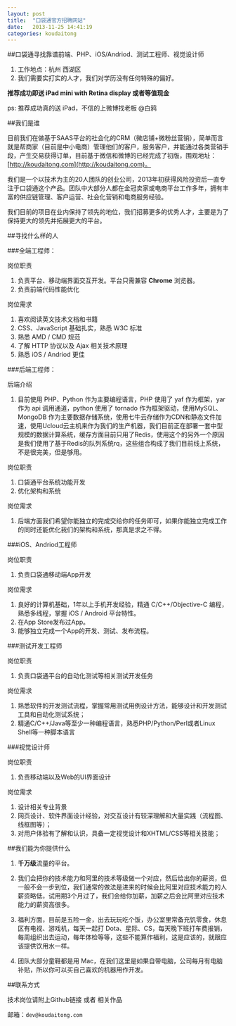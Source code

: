 ```yaml
---
layout: post
title:  "口袋通官方招聘网站"
date:   2013-11-25 14:41:19
categories: koudaitong
---
```


##口袋通寻找靠谱前端、PHP、iOS/Andriod、测试工程师、视觉设计师

1. 工作地点：杭州 西湖区
2. 我们需要实打实的人才，我们对学历没有任何特殊的偏好。

**推荐成功即送 iPad mini with Retina display 或者等值现金**

ps: 推荐成功真的送 iPad，不信的上微博找老板 @白鸦

##我们是谁

目前我们在做基于SAAS平台的社会化的CRM（微店铺+微粉丝营销），简单而言就是帮商家（目前是中小电商）管理他们的客户，服务客户，并能通过各类营销手段，产生交易获得订单，目前基于微信和微博的已经完成了初版，围观地址： [http://koudaitong.com](http://koudaitong.com)。

我们是一个以技术为主的20人团队的创业公司，2013年初获得风险投资后一直专注于口袋通这个产品。团队中大部分人都在金冠卖家或电商平台工作多年，拥有丰富的供应链管理、客户运营、社会化营销和电商服务经验。

我们目前的项目在业内保持了领先的地位，我们招募更多的优秀人才，主要是为了保持更大的领先并拓展更大的平台。

##寻找什么样的人

###全端工程师：

岗位职责

1. 负责平台、移动端界面交互开发。平台只需兼容 **Chrome** 浏览器。
2. 负责前端代码性能优化

岗位需求

1. 喜欢阅读英文技术文档和书籍
2. CSS、JavaScript 基础扎实，熟悉 W3C 标准
3. 熟悉 AMD / CMD 规范
4. 了解 HTTP 协议以及 Ajax 相关技术原理
5. 熟悉 iOS / Andriod 更佳

###后端工程师：

后端介绍

1. 目前使用 PHP、Python 作为主要编程语言，PHP 使用了 yaf 作为框架，yar 作为 api 调用通道，python 使用了 tornado 作为框架驱动，使用MySQL、MongoDB 作为主要数据存储系统，使用七牛云存储作为CDN和静态文件加速，使用Ucloud云主机来作为我们的生产机器，我们目前正在部署一套中型规模的数据计算系统，缓存方面目前只用了Redis，使用这个的另外一个原因是我们使用了基于Redis的队列系统rq，这些组合构成了我们目前线上系统，不是很完美，但是够用。

岗位职责

1. 口袋通平台系统功能开发
2. 优化架构和系统

岗位需求

1. 后端方面我们希望你能独立的完成交给你的任务即可，如果你能独立完成工作的同时还能优化我们的架构和系统，那真是求之不得。

###iOS、Andriod工程师

岗位职责

1. 负责口袋通移动端App开发

岗位需求

1. 良好的计算机基础，1年以上手机开发经验，精通 C/C++/Objective-C 编程，熟悉多线程，掌握 iOS / Android 平台特性。
2. 在App Store发布过App。
3. 能够独立完成一个App的开发、测试、发布流程。

###测试开发工程师

岗位职责

1. 负责口袋通平台的自动化测试等相关测试开发任务

岗位需求

1. 熟悉软件的开发测试流程，掌握常用测试用例设计方法，能够设计和开发测试工具和自动化测试系统；
2. 精通C/C++/Java等至少一种编程语言，熟悉PHP/Python/Perl或者Linux Shell等一种脚本语言

###视觉设计师

岗位职责

1. 负责移动端以及Web的UI界面设计

岗位需求

1. 设计相关专业背景
2. 网页设计、软件界面设计经验，对交互设计有较深理解和大量实践（流程图、线框图等）；
3. 对用户体验有了解和认识，具备一定视觉设计和XHTML/CSS等相关技能；


##我们能为你提供什么

1. **千万级**流量的平台。

2. 我们会把你的技术能力和阿里的技术等级做一个对应，然后给出你的薪资，但一般不会一步到位，我们通常的做法是进来的时候会比阿里对应技术能力的人薪资略低，试用期3个月过了，我们会给你加薪，加薪之后会比阿里对应技术能力的薪资高很多。

3. 福利方面，目前是五险一金，出去玩玩吃个饭，办公室里常备充饥零食，休息区有电视、游戏机，每天一起打 Dota、星际、CS，每天晚下班打车费报销，每周组织出去运动，每年体检等等，这些不能算作福利，这是应该的，就跟应该提供饮用水一样。

4. 团队大部分童鞋都是用 Mac，在我们这里是如果自带电脑，公司每月有电脑补贴，所以你可以买自己喜欢的机器用作开发。

##联系方式

技术岗位请附上Github链接 或者 相关作品

邮箱：`dev@koudaitong.com`
